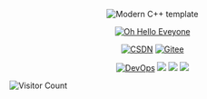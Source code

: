 
<div id="title" align=center>

![Modern C++ template][github-sub-title:img]

[![Oh Hello Eveyone](https://github-readme-stats.vercel.app/api?username=Xeubad&show_icons=true&theme=tokyonight)](https://space.bilibili.com/416116657)

[![CSDN](https://img.shields.io/badge/CSDN-%E7%B4%94%E5%86%AB-green)](https://blog.csdn.net/xpled)
[![Gitee](https://img.shields.io/badge/Gitee-Xeubad-red)](https://gitee.com/ah-chen)

[![DevOps](https://img.shields.io/badge/code-DevOps-blue)](https://learn.microsoft.com/zh-cn/devops/) 
![](https://img.shields.io/badge/每日-美式-green) 
![](https://img.shields.io/badge/状态-error-red) 
![](https://img.shields.io/badge/性格-男-red)

</div>

![Visitor Count](https://profile-counter.glitch.me/Xeubad/count.svg)

[github-sub-title:img]: https://readme-typing-svg.herokuapp.com/?font=Segoe+Script&center=true&lines=Xeubad
